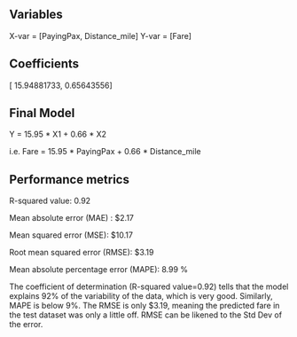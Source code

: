 Variables
---------
X-var = [PayingPax, Distance_mile]
Y-var = [Fare]

Coefficients
------------
[ 15.94881733,   0.65643556]

Final Model
----------- 
Y = 15.95 * X1 + 0.66 * X2

i.e. Fare = 15.95 * PayingPax + 0.66 * Distance_mile

Performance metrics
-------------------
R-squared value: 0.92

Mean absolute error (MAE) : $2.17

Mean squared error (MSE): $10.17

Root mean squared error (RMSE): $3.19

Mean absolute percentage error (MAPE): 8.99 %

The coefficient of determination (R-squared value=0.92) tells that the model explains 92% of the variability of the data, which is very good. Similarly, MAPE is below 9%. The RMSE is only $3.19, meaning the predicted fare in the test dataset was only a little off.  RMSE can be likened to the Std Dev of the error.
